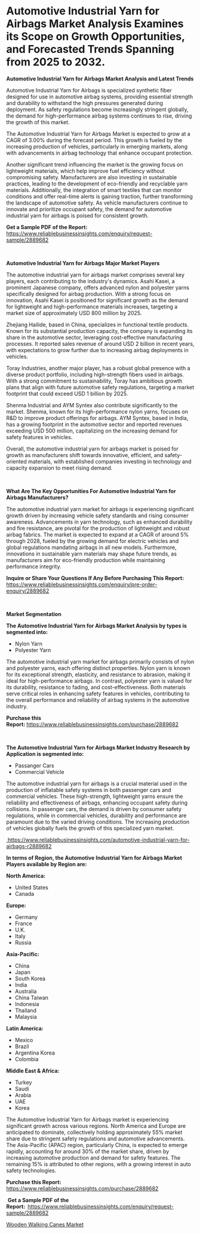 <p><h1>Automotive Industrial Yarn for Airbags Market Analysis Examines its Scope on Growth Opportunities, and Forecasted Trends Spanning from 2025 to 2032.</h1></p><p><strong>Automotive Industrial Yarn for Airbags Market Analysis and Latest Trends</strong></p>
<p><p>Automotive Industrial Yarn for Airbags is specialized synthetic fiber designed for use in automotive airbag systems, providing essential strength and durability to withstand the high pressures generated during deployment. As safety regulations become increasingly stringent globally, the demand for high-performance airbag systems continues to rise, driving the growth of this market. </p><p>The Automotive Industrial Yarn for Airbags Market is expected to grow at a CAGR of 3.00% during the forecast period. This growth is fueled by the increasing production of vehicles, particularly in emerging markets, along with advancements in airbag technology that enhance occupant protection. </p><p>Another significant trend influencing the market is the growing focus on lightweight materials, which help improve fuel efficiency without compromising safety. Manufacturers are also investing in sustainable practices, leading to the development of eco-friendly and recyclable yarn materials. Additionally, the integration of smart textiles that can monitor conditions and offer real-time alerts is gaining traction, further transforming the landscape of automotive safety. As vehicle manufacturers continue to innovate and prioritize occupant safety, the demand for automotive industrial yarn for airbags is poised for consistent growth.</p></p>
<p><strong>Get a Sample PDF of the Report:&nbsp;</strong> <a href="https://www.reliablebusinessinsights.com/enquiry/request-sample/2889682?utm_campaign=2289&utm_medium=2&utm_source=Github&utm_content=ia&utm_term=14032025&utm_id=automotive-industrial-yarn-for-airbags">https://www.reliablebusinessinsights.com/enquiry/request-sample/2889682</a></p>
<p>&nbsp;</p>
<p><strong>Automotive Industrial Yarn for Airbags Major Market Players</strong></p>
<p><p>The automotive industrial yarn for airbags market comprises several key players, each contributing to the industry's dynamics. Asahi Kasei, a prominent Japanese company, offers advanced nylon and polyester yarns specifically designed for airbag production. With a strong focus on innovation, Asahi Kasei is positioned for significant growth as the demand for lightweight and high-performance materials increases, targeting a market size of approximately USD 800 million by 2025.</p><p>Zhejiang Hailide, based in China, specializes in functional textile products. Known for its substantial production capacity, the company is expanding its share in the automotive sector, leveraging cost-effective manufacturing processes. It reported sales revenue of around USD 2 billion in recent years, with expectations to grow further due to increasing airbag deployments in vehicles.</p><p>Toray Industries, another major player, has a robust global presence with a diverse product portfolio, including high-strength fibers used in airbags. With a strong commitment to sustainability, Toray has ambitious growth plans that align with future automotive safety regulations, targeting a market footprint that could exceed USD 1 billion by 2025.</p><p>Shenma Industrial and AYM Syntex also contribute significantly to the market. Shenma, known for its high-performance nylon yarns, focuses on R&D to improve product offerings for airbags. AYM Syntex, based in India, has a growing footprint in the automotive sector and reported revenues exceeding USD 500 million, capitalizing on the increasing demand for safety features in vehicles.</p><p>Overall, the automotive industrial yarn for airbags market is poised for growth as manufacturers shift towards innovative, efficient, and safety-oriented materials, with established companies investing in technology and capacity expansion to meet rising demand.</p></p>
<p>&nbsp;</p>
<p><strong>What Are The Key Opportunities For Automotive Industrial Yarn for Airbags Manufacturers?</strong></p>
<p><p>The automotive industrial yarn market for airbags is experiencing significant growth driven by increasing vehicle safety standards and rising consumer awareness. Advancements in yarn technology, such as enhanced durability and fire resistance, are pivotal for the production of lightweight and robust airbag fabrics. The market is expected to expand at a CAGR of around 5% through 2028, fueled by the growing demand for electric vehicles and global regulations mandating airbags in all new models. Furthermore, innovations in sustainable yarn materials may shape future trends, as manufacturers aim for eco-friendly production while maintaining performance integrity.</p></p>
<p><strong>Inquire or Share Your Questions If Any Before Purchasing This Report:</strong> <a href="https://www.reliablebusinessinsights.com/enquiry/pre-order-enquiry/2889682?utm_campaign=2289&utm_medium=2&utm_source=Github&utm_content=ia&utm_term=14032025&utm_id=automotive-industrial-yarn-for-airbags">https://www.reliablebusinessinsights.com/enquiry/pre-order-enquiry/2889682</a></p>
<p>&nbsp;</p>
<p><strong>Market Segmentation</strong></p>
<p><strong>The Automotive Industrial Yarn for Airbags Market Analysis by types is segmented into:</strong></p>
<p><ul><li>Nylon Yarn</li><li>Polyester Yarn</li></ul></p>
<p><p>The automotive industrial yarn market for airbags primarily consists of nylon and polyester yarns, each offering distinct properties. Nylon yarn is known for its exceptional strength, elasticity, and resistance to abrasion, making it ideal for high-performance airbags. In contrast, polyester yarn is valued for its durability, resistance to fading, and cost-effectiveness. Both materials serve critical roles in enhancing safety features in vehicles, contributing to the overall performance and reliability of airbag systems in the automotive industry.</p></p>
<p><strong>Purchase this Report:&nbsp;</strong><a href="https://www.reliablebusinessinsights.com/purchase/2889682?utm_campaign=2289&utm_medium=2&utm_source=Github&utm_content=ia&utm_term=14032025&utm_id=automotive-industrial-yarn-for-airbags">https://www.reliablebusinessinsights.com/purchase/2889682</a></p>
<p>&nbsp;</p>
<p><strong>The Automotive Industrial Yarn for Airbags Market Industry Research by Application is segmented into:</strong></p>
<p><ul><li>Passanger Cars</li><li>Commercial Vehicle</li></ul></p>
<p><p>The automotive industrial yarn for airbags is a crucial material used in the production of inflatable safety systems in both passenger cars and commercial vehicles. These high-strength, lightweight yarns ensure the reliability and effectiveness of airbags, enhancing occupant safety during collisions. In passenger cars, the demand is driven by consumer safety regulations, while in commercial vehicles, durability and performance are paramount due to the varied driving conditions. The increasing production of vehicles globally fuels the growth of this specialized yarn market.</p></p>
<p><a href="https://www.reliablebusinessinsights.com/automotive-industrial-yarn-for-airbags-r2889682?utm_campaign=2289&utm_medium=2&utm_source=Github&utm_content=ia&utm_term=14032025&utm_id=automotive-industrial-yarn-for-airbags">&nbsp;https://www.reliablebusinessinsights.com/automotive-industrial-yarn-for-airbags-r2889682</a></p>
<p><strong>In terms of Region, the Automotive Industrial Yarn for Airbags Market Players available by Region are:</strong></p>
<p>
    <p> <strong> North America: </strong>
        <ul>
            <li>United States</li>
            <li>Canada</li>
        </ul>
        </p> 
    <p> <strong> Europe: </strong>
        <ul>
            <li>Germany</li>
            <li>France</li>
            <li>U.K.</li>
            <li>Italy</li>
            <li>Russia</li>
        </ul>
        </p> 
    <p> <strong> Asia-Pacific: </strong>
        <ul>
            <li>China</li>
            <li>Japan</li>
            <li>South Korea</li>
            <li>India</li>
            <li>Australia</li>
            <li>China Taiwan</li>
            <li>Indonesia</li>
            <li>Thailand</li>
            <li>Malaysia</li>
        </ul>
        </p> 
    <p> <strong> Latin America: </strong>
        <ul>
            <li>Mexico</li>
            <li>Brazil</li>
            <li>Argentina Korea</li>
            <li>Colombia</li>
        </ul>
        </p> 
    <p> <strong> Middle East & Africa: </strong>
        <ul>
            <li>Turkey</li>
            <li>Saudi</li>
            <li>Arabia</li>
            <li>UAE</li>
            <li>Korea</li>
        </ul>
    </p>
    </p>
<p><p>The Automotive Industrial Yarn for Airbags market is experiencing significant growth across various regions. North America and Europe are anticipated to dominate, collectively holding approximately 55% market share due to stringent safety regulations and automotive advancements. The Asia-Pacific (APAC) region, particularly China, is expected to emerge rapidly, accounting for around 30% of the market share, driven by increasing automotive production and demand for safety features. The remaining 15% is attributed to other regions, with a growing interest in auto safety technologies.</p></p>
<p><strong>Purchase this Report: </strong><a href="https://www.reliablebusinessinsights.com/purchase/2889682?utm_campaign=2289&utm_medium=2&utm_source=Github&utm_content=ia&utm_term=14032025&utm_id=automotive-industrial-yarn-for-airbags">https://www.reliablebusinessinsights.com/purchase/2889682</a></p>
<p>&nbsp;<strong>Get a Sample PDF of the Report:&nbsp;&nbsp;</strong><a href="https://www.reliablebusinessinsights.com/enquiry/request-sample/2889682?utm_campaign=2289&utm_medium=2&utm_source=Github&utm_content=ia&utm_term=14032025&utm_id=automotive-industrial-yarn-for-airbags">https://www.reliablebusinessinsights.com/enquiry/request-sample/2889682</a></p>
<p><strong></strong></p>
<p><p><a href="https://github.com/jerhoskinson197676/Market-Research-Report-List-1/blob/main/wooden-walking-canes-market.md?utm_campaign=2289&utm_medium=2&utm_source=Github&utm_content=ia&utm_term=14032025&utm_id=automotive-industrial-yarn-for-airbags">Wooden Walking Canes Market</a></p></p>